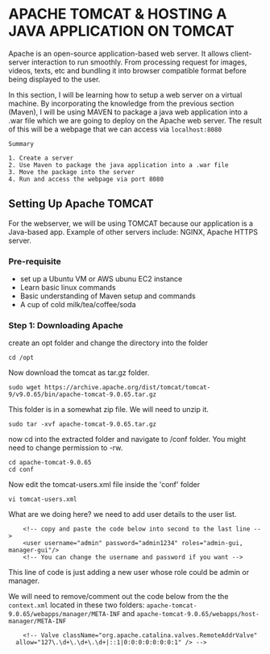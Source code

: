 # APACHE TOMCAT & HOSTING A JAVA APPLICATION ON TOMCAT

Apache is an open-source application-based web server. It allows client-server interaction to run smoothly. From processing request for images, videos, texts, etc and bundling it into browser compatible format before being displayed to the user.

In this section, I will be learning how to setup a web server on a virtual machine. By incorporating the knowledge from the previous section (Maven), I will be using MAVEN to package a java web application into a .war file which we are going to deploy on the Apache web server. The result of this will be a webpage that we can access via `localhost:8080`

```
Summary

1. Create a server
2. Use Maven to package the java application into a .war file
3. Move the package into the server
4. Run and access the webpage via port 8080

```

## Setting Up Apache TOMCAT

For the webserver, we will be using TOMCAT because our application is a Java-based app. Example of other servers include: NGINX, Apache HTTPS server.

### Pre-requisite

- set up a Ubuntu VM or AWS ubunu EC2 instance
- Learn basic linux commands
- Basic understanding of Maven setup and commands
- A cup of cold milk/tea/coffee/soda

### Step 1: Downloading Apache

create an opt folder and change the directory into the folder

`cd /opt`

Now download the tomcat as tar.gz folder.

`sudo wget https://archive.apache.org/dist/tomcat/tomcat-9/v9.0.65/bin/apache-tomcat-9.0.65.tar.gz`

This folder is in a somewhat zip file. We will need to unzip it.

`sudo tar -xvf apache-tomcat-9.0.65.tar.gz`

now cd into the extracted folder and navigate to /conf folder. You might need to change permission to -rw.

```
cd apache-tomcat-9.0.65
cd conf

```

Now edit the tomcat-users.xml file inside the 'conf' folder

`vi tomcat-users.xml`

What are we doing here? we need to add user details to the user list.

```
    <!-- copy and paste the code below into second to the last line -->
    <user username="admin" password="admin1234" roles="admin-gui, manager-gui"/>
    <!-- You can change the username and password if you want -->

```

This line of code is just adding a new user whose role could be admin or manager.

We will need to remove/comment out the code below from the the `context.xml` located in these two folders: `apache-tomcat-9.0.65/webapps/manager/META-INF` and `apache-tomcat-9.0.65/webapps/host-manager/META-INF`

```
    <!-- Valve className="org.apache.catalina.valves.RemoteAddrValve"
  allow="127\.\d+\.\d+\.\d+|::1|0:0:0:0:0:0:0:1" /> -->

```

